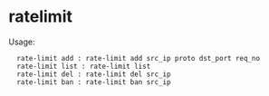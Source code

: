 ratelimit
=========
Usage:  

      rate-limit add : rate-limit add src_ip proto dst_port req_no
      rate-limit list : rate-limit list
      rate-limit del : rate-limit del src_ip
      rate-limit ban : rate-limit ban src_ip

